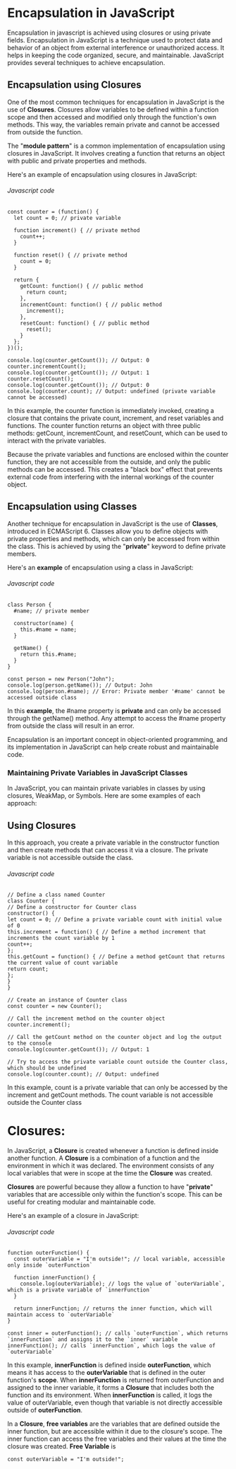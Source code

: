 # Encapsulation in JavaScript
</Strong>Encapsulation in javascript is achieved using closures or using private fields.</strong>
Encapsulation in JavaScript is a technique used to protect data and behavior of an object from external interference or unauthorized access. It helps in keeping the code organized, secure, and maintainable. JavaScript provides several techniques to achieve encapsulation.

## Encapsulation using Closures
One of the most common techniques for encapsulation in JavaScript is the use of <strong>Closures</strong>. Closures allow variables to be defined within a function scope and then accessed and modified only through the function's own methods. This way, the variables remain private and cannot be accessed from outside the function.

The "<strong>module pattern</strong>" is a common implementation of encapsulation using closures in JavaScript. It involves creating a function that returns an object with public and private properties and methods.

Here's an example of encapsulation using closures in JavaScript:

###### Javascript code
```
const counter = (function() {
  let count = 0; // private variable

  function increment() { // private method
    count++;
  }

  function reset() { // private method
    count = 0;
  }

  return {
    getCount: function() { // public method
      return count;
    },
    incrementCount: function() { // public method
      increment();
    },
    resetCount: function() { // public method
      reset();
    }
  };
})();

console.log(counter.getCount()); // Output: 0
counter.incrementCount();
console.log(counter.getCount()); // Output: 1
counter.resetCount();
console.log(counter.getCount()); // Output: 0
console.log(counter.count); // Output: undefined (private variable cannot be accessed)
```
In this example, the counter function is immediately invoked, creating a closure that contains the private count, increment, and reset variables and functions. The counter function returns an object with three public methods: getCount, incrementCount, and resetCount, which can be used to interact with the private variables.

Because the private variables and functions are enclosed within the counter function, they are not accessible from the outside, and only the public methods can be accessed. This creates a "black box" effect that prevents external code from interfering with the internal workings of the counter object.

## Encapsulation using Classes
Another technique for encapsulation in JavaScript is the use of <strong>Classes</strong>, introduced in ECMAScript 6. Classes allow you to define objects with private properties and methods, which can only be accessed from within the class. This is achieved by using the "<strong>private</strong>" keyword to define private members.

Here's an <strong>example</strong> of encapsulation using a class in JavaScript:

###### Javascript code
```
class Person {
  #name; // private member

  constructor(name) {
    this.#name = name;
  }

  getName() {
    return this.#name;
  }
}

const person = new Person("John");
console.log(person.getName()); // Output: John
console.log(person.#name); // Error: Private member '#name' cannot be accessed outside class
```
In this <strong>example</strong>, the #name property is <strong>private</strong> and can only be accessed through the getName() method. Any attempt to access the #name property from outside the class will result in an error.

Encapsulation is an important concept in object-oriented programming, and its implementation in JavaScript can help create robust and maintainable code.

### Maintaining Private Variables in JavaScript Classes
In JavaScript, you can maintain private variables in classes by using closures, WeakMap, or Symbols. Here are some examples of each approach:

## Using Closures
In this approach, you create a private variable in the constructor function and then create methods that can access it via a closure. The private variable is not accessible outside the class.

###### Javascript code
```
// Define a class named Counter
class Counter {
// Define a constructor for Counter class
constructor() {
let count = 0; // Define a private variable count with initial value of 0
this.increment = function() { // Define a method increment that increments the count variable by 1
count++;
};
this.getCount = function() { // Define a method getCount that returns the current value of count variable
return count;
};
}
}

// Create an instance of Counter class
const counter = new Counter();

// Call the increment method on the counter object
counter.increment();

// Call the getCount method on the counter object and log the output to the console
console.log(counter.getCount()); // Output: 1

// Try to access the private variable count outside the Counter class, which should be undefined
console.log(counter.count); // Output: undefined
```
In this example, count is a private variable that can only be accessed by the increment and getCount methods. The count variable is not accessible outside the Counter class

# Closures:
In JavaScript, a <strong>Closure</strong> is created whenever a function is defined inside another function. A <strong>Closure</strong> is a combination of a function and the environment in which it was declared. The environment consists of any local variables that were in scope at the time the <strong>Closure</strong> was created.

<strong>Closures</strong> are powerful because they allow a function to have "<strong>private</strong>" variables that are accessible only within the function's scope. This can be useful for creating modular and maintainable code.

Here's an example of a closure in JavaScript:
###### Javascript code
```
function outerFunction() {
  const outerVariable = "I'm outside!"; // local variable, accessible only inside `outerFunction`

  function innerFunction() {
    console.log(outerVariable); // logs the value of `outerVariable`, which is a private variable of `innerFunction`
  }

  return innerFunction; // returns the inner function, which will maintain access to `outerVariable`
}

const inner = outerFunction(); // calls `outerFunction`, which returns `innerFunction` and assigns it to the `inner` variable
innerFunction(); // calls `innerFunction`, which logs the value of `outerVariable`
```
In this example, <strong>innerFunction</strong> is defined inside <strong>outerFunction</strong>, which means it has access to the <strong>outerVariable</strong> that is defined in the outer function's <strong>scope</strong>. When <strong>innerFunction</strong> is returned from outerFunction and assigned to the inner variable, it forms a <strong>Closure</strong> that includes both the function and its environment. When <strong>innerFunction</strong> is called, it logs the value of outerVariable, even though that variable is not directly accessible outside of <strong>outerFunction</strong>.

In a <strong>Closure</strong>, <strong>free variables</strong> are the variables that are defined outside the inner function, but are accessible within it due to the closure's scope. The inner function can access the free variables and their values at the time the closure was created. <strong>Free Variable</strong> is
```
const outerVariable = "I'm outside!";
```



